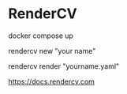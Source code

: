 # RenderCV

docker compose up

rendercv new "your name"

rendercv render "yourname.yaml"

https://docs.rendercv.com